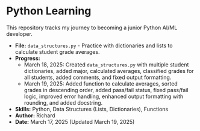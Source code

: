 # Python Learning
This repository tracks my journey to becoming a junior Python AI/ML developer.
- **File:** `data_structures.py` - Practice with dictionaries and lists to calculate student grade averages.
- **Progress:** 
  - March 18, 2025: Created `data_structures.py` with multiple student dictionaries, added major, calculated averages, classified grades for all students, added comments, and fixed output formatting.
  - March 19, 2025: Added function to calculate averages, sorted grades in descending order, added pass/fail status, fixed pass/fail logic, improved error handling, enhanced output formatting with rounding, and added docstring.
- **Skills:** Python, Data Structures (Lists, Dictionaries), Functions
- **Author:** Richard
- **Date:** March 17, 2025 (Updated March 19, 2025)